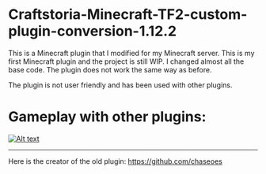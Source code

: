 # Craftstoria-Minecraft-TF2-custom-plugin-conversion-1.12.2

This is a Minecraft plugin that I modified for my Minecraft server. 
This is my first Minecraft plugin and the project is still WIP.
I changed almost all the base code. 
The plugin does not work the same way as before.


The plugin is not user friendly and has been used with other plugins.

# Gameplay with other plugins:
[![Alt text](https://i.imgur.com/0Vuxehw.png)](https://youtu.be/2lIhdZwuM_I)

------------------------------------------------------------------
Here is the creator of the old plugin: https://github.com/chaseoes
